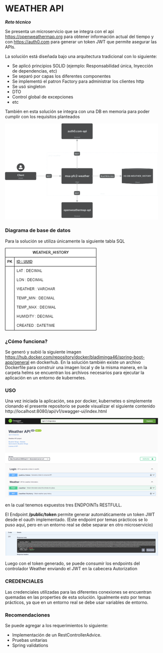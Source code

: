 # WEATHER API

***Reto técnico***

Se presenta un microservicio que se integra con el api https://openweathermap.org
para obtener información actual del tiempo y con https://auth0.com para generar un token JWT que permite asegurar las
APIs.

La solución está diseñada bajo una arquitectura tradicional con lo siguiente:

- Se aplicó principios SOLID (ejemplo: Responsabilidad única, Inyección de dependencias, etc)
- Se separó por capas los diferentes componentes
- Se implementó el patron Factory para administrar los clientes http
- Se usó singleton
- DTO
- Control global de excepciones
- etc

También en esta solución se integra con una DB en memoria para poder cumplir con los requisitos planteados

![Descripción de la imagen](Diagrama-Pfc2-weather.png)

### Diagrama de base de datos

Para la solución se utiliza únicamente la siguiente tabla SQL

![Descripción de la imagen](db-msa-pfc2-weather.png)

### ¿Cómo funciona?

Se generó y subió la siguiente imagen https://hub.docker.com/repository/docker/bladiminga46/spring-boot-app/general en
dockerhub.
En la solución también existe un archivo Dockerfile para construir una imagen local y de la misma manera, en la carpeta
helms
se encuentran los archivos necesarios para ejecutar la aplicación en un entorno de kubernetes.

### USO

Una vez iniciada la aplicación, sea por docker, kubernetes o simplemente clonando el presente repositorio se puede
visualizar
el siguiente contenido http://localhost:8080/api/v1/swagger-ui/index.html

![Descripción de la imagen](OpenApi-weather.png)

en la cual tenemos expuestos tres ENDPOINTs RESTFULL.

El Endpoint **/public/token** permite generar automáticamente un token JWT desde el oauth implementado.
(Este endpoint por temas prácticos se lo puso aquí, pero en un entorno real se debe separar en otro microservicio)

![Descripción de la imagen](jwt.png)

Luego con el token generado, se puede consumir los endpoints del controlador Weather enviando el JWT en la cabecera
Autorization

### CREDENCIALES

Las credenciales utilizadas para las diferentes conexiones se encuentran quemadas en las properties de esta solución.
Igualmente esto por temas prácticos, ya que en un entorno real se debe usar variables de entorno.

### Recomendaciones

Se puede agregar a los requerimientos lo siguiente:

- Implementación de un RestControllerAdvice.
- Pruebas unitarias
- Spring validations

